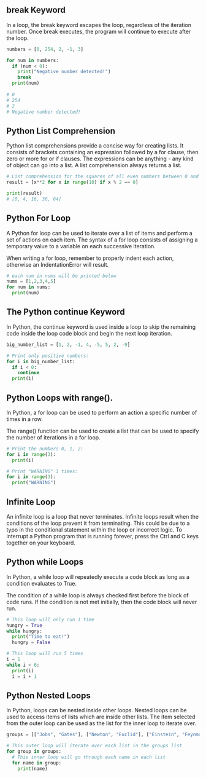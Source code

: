 ## break Keyword
In a loop, the break keyword escapes the loop, regardless of the iteration number. Once break executes, the program will continue to execute after the loop.

```python
numbers = [0, 254, 2, -1, 3]

for num in numbers:
  if (num < 0):
    print("Negative number detected!")
    break
  print(num)
  
# 0
# 254
# 2
# Negative number detected!
```

## Python List Comprehension
Python list comprehensions provide a concise way for creating lists. It consists of brackets containing an expression followed by a for clause, then zero or more for or if clauses. The expressions can be anything - any kind of object can go into a list. A list comprehension always returns a list.

```python
# List comprehension for the squares of all even numbers between 0 and 9
result = [x**2 for x in range(10) if x % 2 == 0]

print(result)
# [0, 4, 16, 36, 64]
```

## Python For Loop
A Python for loop can be used to iterate over a list of items and perform a set of actions on each item. The syntax of a for loop consists of assigning a temporary value to a variable on each successive iteration.

When writing a for loop, remember to properly indent each action, otherwise an IndentationError will result.

```python
# each num in nums will be printed below
nums = [1,2,3,4,5]
for num in nums: 
  print(num)
```

## The Python continue Keyword
In Python, the continue keyword is used inside a loop to skip the remaining code inside the loop code block and begin the next loop iteration.

```python
big_number_list = [1, 2, -1, 4, -5, 5, 2, -9]

# Print only positive numbers:
for i in big_number_list:
  if i < 0:
    continue
  print(i)
```

## Python Loops with range().
In Python, a for loop can be used to perform an action a specific number of times in a row.

The range() function can be used to create a list that can be used to specify the number of iterations in a for loop.

```python
# Print the numbers 0, 1, 2:
for i in range(3):
  print(i)

# Print "WARNING" 3 times:
for i in range(3):
  print("WARNING")
```

## Infinite Loop
An infinite loop is a loop that never terminates. Infinite loops result when the conditions of the loop prevent it from terminating. This could be due to a typo in the conditional statement within the loop or incorrect logic. To interrupt a Python program that is running forever, press the Ctrl and C keys together on your keyboard.

## Python while Loops
In Python, a while loop will repeatedly execute a code block as long as a condition evaluates to True.

The condition of a while loop is always checked first before the block of code runs. If the condition is not met initially, then the code block will never run.

```python
# This loop will only run 1 time
hungry = True
while hungry:
  print("Time to eat!")
  hungry = False

# This loop will run 5 times
i = 1
while i < 6:
  print(i)
  i = i + 1
```

## Python Nested Loops
In Python, loops can be nested inside other loops. Nested loops can be used to access items of lists which are inside other lists. The item selected from the outer loop can be used as the list for the inner loop to iterate over.

```python
groups = [["Jobs", "Gates"], ["Newton", "Euclid"], ["Einstein", "Feynman"]]

# This outer loop will iterate over each list in the groups list
for group in groups:
  # This inner loop will go through each name in each list
  for name in group:
    print(name)
```